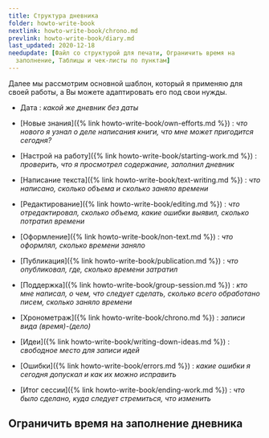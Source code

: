 ```yaml
---
title: Структура дневника
folder: howto-write-book
nextlink: howto-write-book/chrono.md
prevlink: howto-write-book/diary.md
last_updated: 2020-12-18
needupdate: [Файл со структурой для печати, Ограничить время на
  заполнение, Таблицы и чек-листы по пунктам]
---
```


Далее мы рассмотрим основной шаблон, который я применяю для своей
работы, а Вы можете адаптировать его под свои нужды.

- Дата : *какой же дневник без даты*

- [Новые знания]({% link howto-write-book/own-efforts.md %}) : *что
  нового я узнал о деле написания книги, что мне может пригодится
  сегодня?*

- [Настрой на работу]({% link howto-write-book/starting-work.md %}) :
  *проверить, что я просмотрел содержание, заполнил дневник*

- [Написание текста]({% link howto-write-book/text-writing.md %}) :
  *что написано, сколько объема и сколько заняло времени*

- [Редактирование]({% link howto-write-book/editing.md %}) : *что
  отредактировал, сколько объема, какие ошибки выявил, сколько
  потратил времени*

- [Оформление]({% link howto-write-book/non-text.md %}) : *что
  оформлял, сколько времени заняло*

- [Публикация]({% link howto-write-book/publication.md %}) : *что
  опубликовал, где, сколько времени затратил*

- [Поддержка]({% link howto-write-book/group-session.md %}) : *кто мне
  написал, о чем, что следует сделать, сколько всего обработано писем,
  сколько заняло времени*

- [Хронометраж]({% link howto-write-book/chrono.md %}) : *записи вида
  (время)-(дело)*

- [Идеи]({% link howto-write-book/writing-down-ideas.md %}) :
  *свободное место для записи идей*

- [Ошибки]({% link howto-write-book/errors.md %}) : *какие ошибки я
  сегодня допускал и как их можно исправить*

- [Итог сессии]({% link howto-write-book/ending-work.md %}) : *что
  было сделано, куда следует стремиться, что изменить*

## Ограничить время на заполнение дневника


